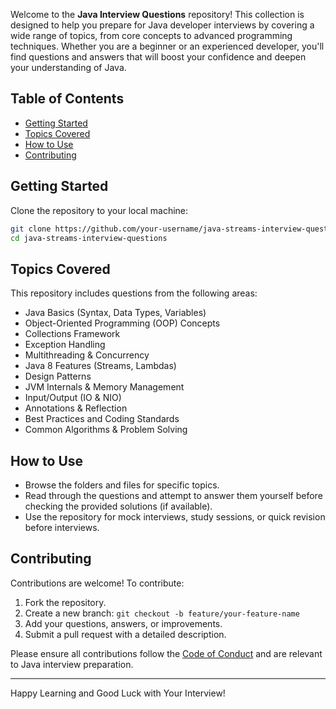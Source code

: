 Welcome to the **Java Interview Questions** repository! This collection is designed to help you prepare for Java developer interviews by covering a wide range of topics, from core concepts to advanced programming techniques. Whether you are a beginner or an experienced developer, you'll find questions and answers that will boost your confidence and deepen your understanding of Java.

## Table of Contents

- [Getting Started](#getting-started)
- [Topics Covered](#topics-covered)
- [How to Use](#how-to-use)
- [Contributing](#contributing)

## Getting Started

Clone the repository to your local machine:

```bash
git clone https://github.com/your-username/java-streams-interview-questions.git
cd java-streams-interview-questions
```

## Topics Covered

This repository includes questions from the following areas:

- Java Basics (Syntax, Data Types, Variables)
- Object-Oriented Programming (OOP) Concepts
- Collections Framework
- Exception Handling
- Multithreading & Concurrency
- Java 8 Features (Streams, Lambdas)
- Design Patterns
- JVM Internals & Memory Management
- Input/Output (IO & NIO)
- Annotations & Reflection
- Best Practices and Coding Standards
- Common Algorithms & Problem Solving

## How to Use

- Browse the folders and files for specific topics.
- Read through the questions and attempt to answer them yourself before checking the provided solutions (if available).
- Use the repository for mock interviews, study sessions, or quick revision before interviews.

## Contributing

Contributions are welcome! To contribute:

1. Fork the repository.
2. Create a new branch: `git checkout -b feature/your-feature-name`
3. Add your questions, answers, or improvements.
4. Submit a pull request with a detailed description.

Please ensure all contributions follow the [Code of Conduct](CODE_OF_CONDUCT.md) and are relevant to Java interview preparation.

---

Happy Learning and Good Luck with Your Interview!
